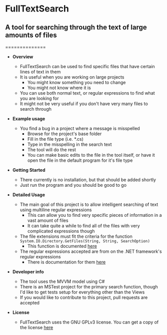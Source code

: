 # FullTextSearch
## A tool for searching through the text of large amounts of files
==============

* **Overview**
  - FullTextSearch can be used to find specific files that have certain lines of text in them
  - It is useful when you are working on large projects
    - You might know something you need to change
    - You might not know where it is
  - You can use both normal text, or regular expressions to find what you are looking for
  - It might not be very useful if you don't have very many files to search through
  
* **Example usage**
  - You find a bug in a project where a message is misspelled
    - Browse for the project's base folder
    - Fill in the file type (i.e. *.cs)
    - Type in the misspelling in the search text
    - The tool will do the rest
    - You can make basic edits to the file in the tool itself, or have it open the file in the default program for it's file type

* **Getting Started**
  - There currently is no installation, but that should be added shortly
  - Just run the program and you should be good to go
  
* **Detailed Usage**
  - The main goal of this project is to allow intelligent searching of text using multiline regular expressions
    - This can allow you to find very specific pieces of information in a vast amount of files
    - It can take quite a while to find all of the files with very complicated expressions though
  - The file extensions must fit the criteria for the function `System.IO.Directory.GetFiles(String, String, SearchOption)`
    - This function is documented [here](http://msdn.microsoft.com/en-us/library/ms143316(v=vs.110).aspx)
  - The regular expressions accepted are from on the .NET framework's regular expressions
    - There is documentation for them [here](http://msdn.microsoft.com/en-us/library/az24scfc(v=vs.110).aspx)

* **Developer info**
  - The tool uses the MVVM model using C#
  - There is an MSTest project for the primary search function, though I'd like to get tests setup for everything other than the Views
  - If you would like to contribute to this project, pull requests are accepted
  
* **License**
  - FullTextSearch uses the GNU GPLv3 license.  You can get a copy of the license [here](http://www.gnu.org/licenses/gpl.txt)
